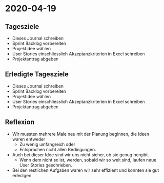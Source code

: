 # 2020-04-19
## Tagesziele
* Dieses Journal schreiben
* Sprint Backlog vorbereiten
* Projektidee wählen
* User Stories einschliesslich Akzeptanzkriterien in Excel schreiben
* Projektantrag abgeben
## Erledigte Tagesziele
* Dieses Journal schreiben
* Sprint Backlog vorbereiten
* Projektidee wählen
* User Stories einschliesslich Akzeptanzkriterien in Excel schreiben
* Projektantrag abgeben
## Reflexion
* Wir mussten mehrere Male neu mit der Planung beginnen, die Ideen waren entweder
  * Zu wenig umfangreich oder
  * Entsprachen nicht allen Bedingungen.
* Auch bei dieser Idee sind wir uns nicht sicher, ob sie genug hergibt.
  * Wenn dem nicht so ist, werden, sobald wir so weit sind, laufen neue User Stories geschrieben.
* Bei den restlichen Aufgaben waren wir sehr effizient und konnten sie gut erledigen